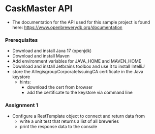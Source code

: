 # CaskMaster API
* The documentation for the API used for this sample project is found here:  https://www.openbrewerydb.org/documentation

### Prerequisites

* Download and install Java 17 (openjdk)
* Download and install Maven
* Add environment variables for JAVA_HOME and MAVEN_HOME
* Download and install Jetbrains toolbox and use it to install IntelliJ
* store the AllegisgroupCorporateIssuingCA certificate in the Java keystore 
  * hints:
    * download the cert from browser
    * add the certificate to the keystore via command line


### Assignment 1
* Configure a RestTemplate object to connect and return data from  
  * write a unit test  that returns a list of all breweries 
  * print the response data to the console

